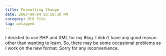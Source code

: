 ```yaml
---
title: Formatting Change
date: 2003-09-04 05:58:30 PM
category: Old Site
tag: untagged
---
```


I decided to use PHP and XML for my Blog. I didn't have any good reason other than wanting to learn. So, there may be some occasional problems as I work on the new format. Sorry for any inconvenience.
